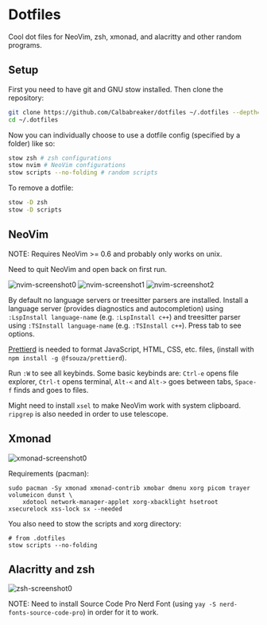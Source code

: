 # Dotfiles

Cool dot files for NeoVim, zsh, xmonad, and alacritty and other random programs.

## Setup

First you need to have git and GNU stow installed.
Then clone the repository:

```sh
git clone https://github.com/Calbabreaker/dotfiles ~/.dotfiles --depth=1
cd ~/.dotfiles
```

Now you can individually choose to use a dotfile config (specified by a folder) like so:

```sh
stow zsh # zsh configurations
stow nvim # NeoVim configurations
stow scripts --no-folding # random scripts
```

To remove a dotfile:

```sh
stow -D zsh
stow -D scripts
```

## NeoVim

NOTE: Requires NeoVim >= 0.6 and probably only works on unix.

Need to quit NeoVim and open back on first run.

![nvim-screenshot0](https://user-images.githubusercontent.com/57030377/146282089-c2401ec4-5c0e-4eb4-9066-d421d2c045b2.png)
![nvim-screenshot1](https://user-images.githubusercontent.com/57030377/146282094-8d57629c-88bf-4f84-a67a-344bc5ae3529.png)
![nvim-screenshot2](https://user-images.githubusercontent.com/57030377/146282099-245720a5-e2ad-4fae-af05-69828bbae0d2.png)

By default no language servers or treesitter parsers are installed. Install a
language server (provides diagnostics and autocompletion) using
`:LspInstall language-name` (e.g. `:LspInstall c++`) and treesitter
parser using `:TSInstall language-name` (e.g. `:TSInstall c++`). Press
tab to see options.

[Prettierd](https://github.com/fsouza/prettierd) is needed to format
JavaScript, HTML, CSS, etc. files, (install with `npm install -g @fsouza/prettierd`).

Run `:W` to see all keybinds. Some basic keybinds are: `Ctrl-e` opens file
explorer, `Ctrl-t` opens terminal, `Alt-<` and `Alt->` goes between tabs, `Space-f`
finds and goes to files.

Might need to install `xsel` to make NeoVim work with system clipboard.
`ripgrep` is also needed in order to use telescope.

## Xmonad

![xmonad-screenshot0](https://user-images.githubusercontent.com/57030377/146282118-4afee0c3-86a0-48a5-9d08-3fd76a7b0661.png)

Requirements (pacman):

```
sudo pacman -Sy xmonad xmonad-contrib xmobar dmenu xorg picom trayer volumeicon dunst \
    xdotool network-manager-applet xorg-xbacklight hsetroot xsecurelock xss-lock sx --needed
```

You also need to stow the scripts and xorg directory:

```
# from .dotfiles
stow scripts --no-folding
```

## Alacritty and zsh

![zsh-screenshot0](https://user-images.githubusercontent.com/57030377/146282133-c45581fc-f543-4279-9c7a-8b40148ab1ce.png)

NOTE: Need to install Source Code Pro Nerd Font (using `yay -S nerd-fonts-source-code-pro`)
in order for it to work.
